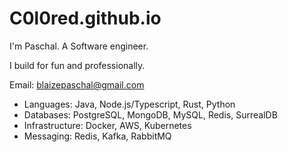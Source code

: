 # C0l0red.github.io
I'm Paschal. A Software engineer. 

I build for fun and professionally.

Email: [blaizepaschal@gmail.com](mailto:blaizepaschal@gmail.com)
- Languages: Java, Node.js/Typescript, Rust, Python
- Databases: PostgreSQL, MongoDB, MySQL, Redis, SurrealDB
- Infrastructure: Docker, AWS, Kubernetes
- Messaging: Redis, Kafka, RabbitMQ


